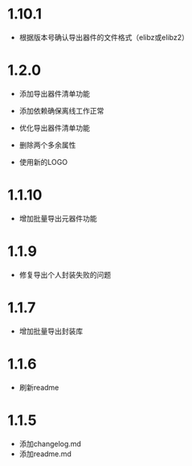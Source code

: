 # 1.10.1

-   根据版本号确认导出器件的文件格式（elibz或elibz2）

# 1.2.0

-   添加导出器件清单功能
-   添加依赖确保离线工作正常
-   优化导出器件清单功能

-   删除两个多余属性
-   使用新的LOGO

# 1.1.10

-   增加批量导出元器件功能

# 1.1.9

-   修复导出个人封装失败的问题

# 1.1.7

-   增加批量导出封装库

# 1.1.6

-   刷新readme

# 1.1.5

-   添加changelog.md
-   添加readme.md
